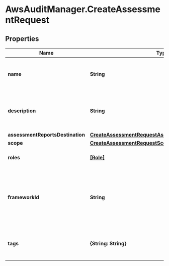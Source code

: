 # AwsAuditManager.CreateAssessmentRequest

## Properties

Name | Type | Description | Notes
------------ | ------------- | ------------- | -------------
**name** | **String** |  The name of the assessment to be created.  | 
**description** | **String** |  The optional description of the assessment to be created.  | [optional] 
**assessmentReportsDestination** | [**CreateAssessmentRequestAssessmentReportsDestination**](CreateAssessmentRequestAssessmentReportsDestination.md) |  | 
**scope** | [**CreateAssessmentRequestScope**](CreateAssessmentRequestScope.md) |  | 
**roles** | [**[Role]**](Role.md) |  The list of roles for the assessment.  | 
**frameworkId** | **String** |  The identifier for the framework that the assessment will be created from.  | 
**tags** | **{String: String}** |  The tags that are associated with the assessment.  | [optional] 


